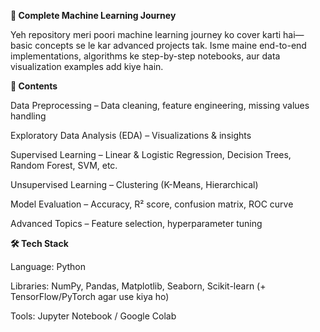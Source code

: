 **🧠 Complete Machine Learning Journey**

Yeh repository meri poori machine learning journey ko cover karti hai—basic concepts se le kar advanced projects tak.
Isme maine end-to-end implementations, algorithms ke step-by-step notebooks, aur data visualization examples add kiye hain.

**📂 Contents**

Data Preprocessing – Data cleaning, feature engineering, missing values handling

Exploratory Data Analysis (EDA) – Visualizations & insights

Supervised Learning – Linear & Logistic Regression, Decision Trees, Random Forest, SVM, etc.

Unsupervised Learning – Clustering (K-Means, Hierarchical)

Model Evaluation – Accuracy, R² score, confusion matrix, ROC curve

Advanced Topics – Feature selection, hyperparameter tuning

**🛠️ Tech Stack**

Language: Python

Libraries: NumPy, Pandas, Matplotlib, Seaborn, Scikit-learn (+ TensorFlow/PyTorch agar use kiya ho)

Tools: Jupyter Notebook / Google Colab
